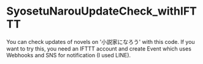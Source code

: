 # SyosetuNarouUpdateCheck_withIFTTT

  You can check updates of novels on '小説家になろう' with this code. If you want to try this, you need an IFTTT account and create Event which uses Webhooks and SNS for notification (I used LINE).<br>
 
